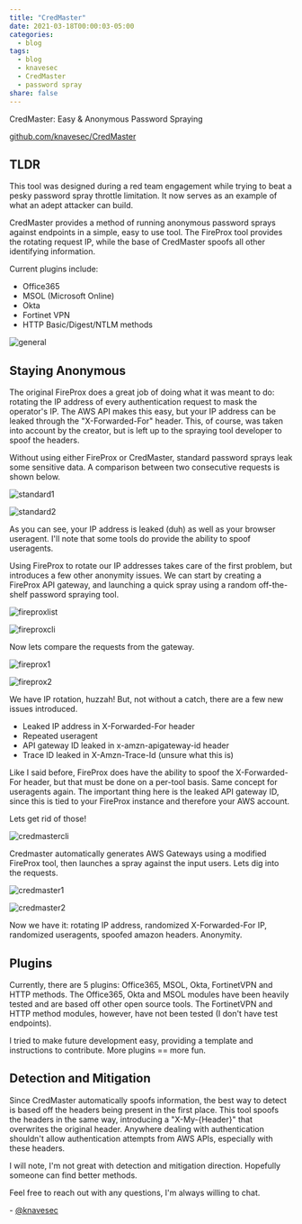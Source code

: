 ```yaml
---
title: "CredMaster"
date: 2021-03-18T00:00:03-05:00
categories:
  - blog
tags:
  - blog
  - knavesec
  - CredMaster
  - password spray
share: false
---
```


CredMaster: Easy & Anonymous Password Spraying

[github.com/knavesec/CredMaster](https://github.com/knavesec/CredMaster)

## TLDR

This tool was designed during a red team engagement while trying to beat a pesky password spray throttle limitation. It now serves as an example of what an adept attacker can build.

CredMaster provides a method of running anonymous password sprays against endpoints in a simple, easy to use tool. The FireProx tool provides the rotating request IP, while the base of CredMaster spoofs all other identifying information.

Current plugins include:
- Office365
- MSOL (Microsoft Online)
- Okta
- Fortinet VPN
- HTTP Basic/Digest/NTLM methods

![general](https://raw.githubusercontent.com/whynotsecurity/whynotsecurity.github.io/master/assests/images/credmaster-screenshots/credmaster-default.png)


## Staying Anonymous

The original FireProx does a great job of doing what it was meant to do: rotating the IP address of every authentication request to mask the operator's IP. The AWS API makes this easy, but your IP address can be leaked through the "X-Forwarded-For" header. This, of course, was taken into account by the creator, but is left up to the spraying tool developer to spoof the headers.

Without using either FireProx or CredMaster, standard password sprays leak some sensitive data. A comparison between two consecutive requests is shown below.

![standard1](https://raw.githubusercontent.com/whynotsecurity/whynotsecurity.github.io/master/assests/images/credmaster-screenshots/standard-1.png)

![standard2](https://raw.githubusercontent.com/whynotsecurity/whynotsecurity.github.io/master/assests/images/credmaster-screenshots/standard-2.png)

As you can see, your IP address is leaked (duh) as well as your browser useragent. I'll note that some tools do provide the ability to spoof useragents.

Using FireProx to rotate our IP addresses takes care of the first problem, but introduces a few other anonymity issues. We can start by creating a FireProx API gateway, and launching a quick spray using a random off-the-shelf password spraying tool.

![fireproxlist](https://raw.githubusercontent.com/whynotsecurity/whynotsecurity.github.io/master/assests/images/credmaster-screenshots/fireprox-list.png)

![fireproxcli](https://raw.githubusercontent.com/whynotsecurity/whynotsecurity.github.io/master/assests/images/credmaster-screenshots/fireprox-cli.png)

Now lets compare the requests from the gateway.

![fireprox1](https://raw.githubusercontent.com/whynotsecurity/whynotsecurity.github.io/master/assests/images/credmaster-screenshots/fireprox-1.png)

![fireprox2](https://raw.githubusercontent.com/whynotsecurity/whynotsecurity.github.io/master/assests/images/credmaster-screenshots/fireprox-2.png)

We have IP rotation, huzzah! But, not without a catch, there are a few new issues introduced.

- Leaked IP address in X-Forwarded-For header
- Repeated useragent
- API gateway ID leaked in x-amzn-apigateway-id header
- Trace ID leaked in X-Amzn-Trace-Id (unsure what this is)

Like I said before, FireProx does have the ability to spoof the X-Forwarded-For header, but that must be done on a per-tool basis. Same concept for useragents again. The important thing here is the leaked API gateway ID, since this is tied to your FireProx instance and therefore your AWS account.

Lets get rid of those!

![credmastercli](https://raw.githubusercontent.com/whynotsecurity/whynotsecurity.github.io/master/assests/images/credmaster-screenshots/credmaster-cli.png)

Credmaster automatically generates AWS Gateways using a modified FireProx tool, then launches a spray against the input users. Lets dig into the requests.

![credmaster1](https://raw.githubusercontent.com/whynotsecurity/whynotsecurity.github.io/master/assests/images/credmaster-screenshots/credmaster-1.png)

![credmaster2](https://raw.githubusercontent.com/whynotsecurity/whynotsecurity.github.io/master/assests/images/credmaster-screenshots/credmaster-2.png)

Now we have it: rotating IP address, randomized X-Forwarded-For IP, randomized useragents, spoofed amazon headers. Anonymity.


## Plugins

Currently, there are 5 plugins: Office365, MSOL, Okta, FortinetVPN and HTTP methods. The Office365, Okta and MSOL modules have been heavily tested and are based off other open source tools. The FortinetVPN and HTTP method modules, however, have not been tested (I don't have test endpoints).

I tried to make future development easy, providing a template and instructions to contribute. More plugins == more fun.


## Detection and Mitigation

Since CredMaster automatically spoofs information, the best way to detect is based off the headers being present in the first place. This tool spoofs the headers in the same way, introducing a "X-My-{Header}" that overwrites the original header. Anywhere dealing with authentication shouldn't allow authentication attempts from AWS APIs, especially with these headers.

I will note, I'm not great with detection and mitigation direction. Hopefully someone can find better methods.


Feel free to reach out with any questions, I'm always willing to chat.

\- [@knavesec](https://twitter.com/knavesec)
